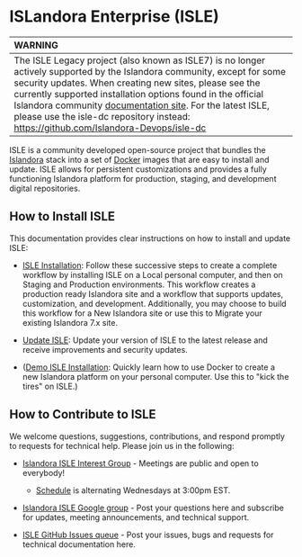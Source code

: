 <!--- PAGE_TITLE --->

# ISLandora Enterprise (ISLE)

| WARNING |
| :-------------      |
| The ISLE Legacy project (also known as ISLE7) is no longer actively supported by the Islandora community, except for some security updates. When creating new sites, please see the currently supported installation options found in the official Islandora community [documentation site](https://islandora.github.io/documentation/). For the latest ISLE, please use the isle-dc repository instead: https://github.com/Islandora-Devops/isle-dc|

ISLE is a community developed open-source project that bundles the [Islandora](https://islandora.ca) stack into a set of [Docker](https://docker.com) images that are easy to install and update. ISLE allows for persistent customizations and provides a fully functioning Islandora platform for production, staging, and development digital repositories.

## How to Install ISLE

This documentation provides clear instructions on how to install and update ISLE:

* [ISLE Installation](install/host-hardware-requirements.md):
Follow these successive steps to create a complete workflow by installing ISLE on a Local personal computer, and then on Staging and Production environments. This workflow creates a production ready Islandora site and a workflow that supports  updates, customization, and development. Additionally, you may choose to build this workflow for a New Islandora site or use this to Migrate your existing Islandora 7.x site.

* [Update ISLE](update/update.md): Update your version of ISLE to the latest release and receive improvements and security updates.

* ([Demo ISLE Installation](install/host-hardware-requirements.md): Quickly learn how to use Docker to create a new Islandora platform on your personal computer. Use this to "kick the tires" on ISLE.)

## How to Contribute to ISLE

We welcome questions, suggestions, contributions, and respond promptly to requests for technical help. Please join us in the following:

* [Islandora ISLE Interest Group](https://github.com/islandora-interest-groups/Islandora-ISLE-Interest-Group) - Meetings are public and open to everybody!
    * [Schedule](https://github.com/islandora-interest-groups/Islandora-ISLE-Interest-Group/#how-to-join) is alternating Wednesdays at 3:00pm EST.

* [Islandora ISLE Google group](https://groups.google.com/forum/#!forum/islandora-isle) - Post your questions here and subscribe for updates, meeting announcements, and technical support.

* [ISLE GitHub Issues queue](https://github.com/Islandora-Collaboration-Group/ISLE/issues) - Post your issues, bugs and requests for technical documentation here.

